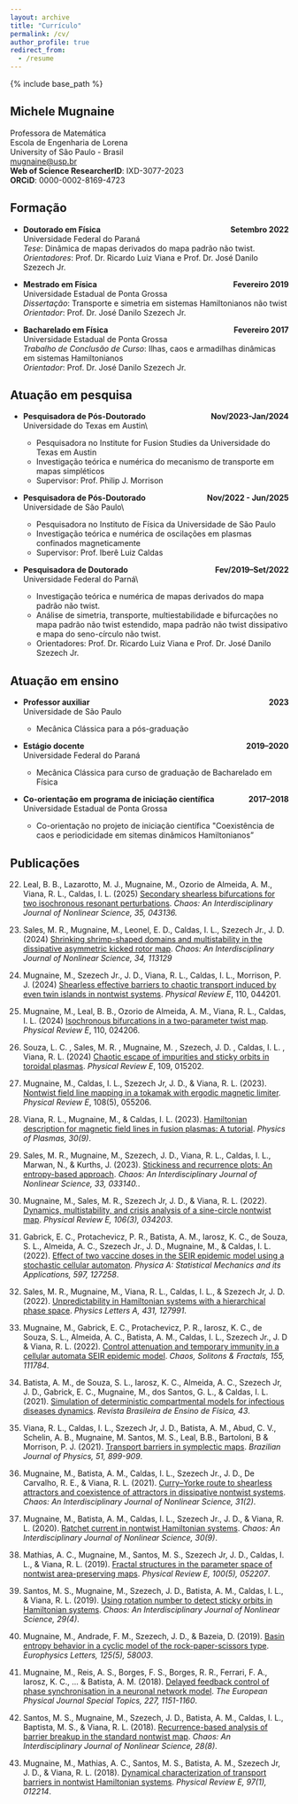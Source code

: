 ```yaml
---
layout: archive
title: "Currículo"
permalink: /cv/
author_profile: true
redirect_from:
  - /resume
---
```


{% include base_path %}

## Michele Mugnaine
Professora de Matemática\
Escola de Engenharia de Lorena\
University of São Paulo - Brasil\
[mugnaine@usp.br](mailto:mugnaine@usp.br)\
**Web of Science ResearcherID**: IXD-3077-2023\
**ORCiD**: 0000-0002-8169-4723


## Formação

* **Doutorado em Física**  <span style="float:right;">**Setembro 2022**</span>\
Universidade Federal do Paraná\
	*Tese*: Dinâmica de mapas derivados do mapa padrão não twist.\
	*Orientadores*: Prof. Dr. Ricardo Luiz Viana e Prof. Dr. José Danilo Szezech Jr.

* **Mestrado em Física**  <span style="float:right;">**Fevereiro 2019**</span>\
Universidade Estadual de Ponta Grossa\
	*Dissertação*: Transporte e simetria em sistemas Hamiltonianos não twist\
	*Orientador*: Prof. Dr. José Danilo Szezech Jr.

* **Bacharelado em Física**  <span style="float:right;">**Fevereiro 2017**</span>\
Universidade Estadual de Ponta Grossa\
	*Trabalho de Conclusão de Curso*: Ilhas, caos e armadilhas dinâmicas em sistemas Hamiltonianos\
        *Orientador*: Prof. Dr. José Danilo Szezech Jr.



## Atuação em pesquisa

* **Pesquisadora de Pós-Doutorado**  <span style="float:right;">**Nov/2023-Jan/2024**</span>\
Universidade do Texas em Austin\
  * Pesquisadora no Institute for Fusion Studies da Universidade do Texas em Austin
  * Investigação teórica e numérica do mecanismo de transporte em mapas simpléticos
  * Supervisor: Prof.  Philip J. Morrison

* **Pesquisadora de Pós-Doutorado**  <span style="float:right;">**Nov/2022 - Jun/2025**</span>\
Universidade de São Paulo\
  * Pesquisadora no Instituto de Física da Universidade de São Paulo
  * Investigação teórica e numérica de oscilações em plasmas confinados magneticamente
  * Supervisor: Prof. Iberê Luiz Caldas

* **Pesquisadora de Doutorado**  <span style="float:right;">**Fev/2019–Set/2022**</span>\
Universidade Federal do Parná\
  * Investigação teórica e numérica de mapas derivados do mapa padrão não twist.
  * Análise de simetria, transporte, multiestabilidade e bifurcações no mapa padrão não twist estendido, mapa padrão não twist dissipativo e mapa do seno-círculo não twist.
  * Orientadores: Prof. Dr. Ricardo Luiz Viana e Prof. Dr. José Danilo Szezech Jr.

## Atuação em ensino

* **Professor auxiliar**  <span style="float:right;">**2023**</span>\
Universidade de São Paulo
  * Mecânica Clássica para a pós-graduação

* **Estágio docente**  <span style="float:right;">**2019–2020**</span>\
Universidade Federal do Paraná
  * Mecânica Clássica para curso de graduação de Bacharelado em Física

* **Co-orientação em programa de iniciação científica**  <span style="float:right;">**2017–2018**</span>\
Universidade Estadual de Ponta Grossa
  * Co-orientação no projeto de iniciação científica "Coexistência de caos e periodicidade em sitemas dinâmicos Hamiltonianos”


## Publicações

22. Leal, B. B., Lazarotto, M. J., Mugnaine, M., Ozorio de Almeida, A. M., Viana, R. L., Caldas, I. L. (2025) [Secondary shearless bifurcations for two isochronous resonant perturbations](https://pubs.aip.org/aip/cha/article-abstract/35/4/043136/3344494/Secondary-shearless-bifurcations-for-two?redirectedFrom=fulltext). *Chaos: An Interdisciplinary Journal of Nonlinear Science, 35, 043136.*

21. Sales, M. R., Mugnaine, M., Leonel, E. D., Caldas, I. L., Szezech Jr., J. D. (2024) [Shrinking shrimp-shaped domains and multistability in the dissipative asymmetric kicked rotor map](https://pubs.aip.org/aip/cha/article-abstract/34/11/113129/3320828/Shrinking-shrimp-shaped-domains-and-multistability?redirectedFrom=fulltext). *Chaos: An Interdisciplinary Journal of Nonlinear Science, 34, 113129*

20. Mugnaine, M., Szezech Jr., J. D.,  Viana, R. L., Caldas, I. L., Morrison, P. J. (2024) [Shearless effective barriers to chaotic transport induced by even twin islands in nontwist systems](https://journals.aps.org/pre/abstract/10.1103/PhysRevE.110.044201). *Physical Review E*, 110, 044201.

19. Mugnaine, M., Leal, B. B., Ozorio de Almeida, A. M., Viana, R. L., Caldas, I. L. (2024) [Isochronous bifurcations in a two-parameter twist map](https://journals.aps.org/pre/abstract/10.1103/PhysRevE.110.024206). *Physical Review E*, 110, 024206.

18. Souza, L. C. , Sales, M. R. , Mugnaine, M. , Szezech, J. D. , Caldas, I. L. , Viana, R. L. (2024) [Chaotic escape of impurities and sticky orbits in toroidal plasmas](https://journals.aps.org/pre/abstract/10.1103/PhysRevE.109.015202). *Physical Review E*, 109, 015202.

17. Mugnaine, M., Caldas, I. L., Szezech Jr, J. D., & Viana, R. L. (2023). [Nontwist field line mapping in a tokamak with ergodic magnetic limiter](https://journals.aps.org/pre/abstract/10.1103/PhysRevE.108.055206). *Physical Review E*, 108(5), 055206.

16. Viana, R. L., Mugnaine, M., & Caldas, I. L. (2023). [Hamiltonian description for magnetic field lines in fusion plasmas: A tutorial](https://pubs.aip.org/aip/pop/article/30/9/090901/2913098/Hamiltonian-description-for-magnetic-field-lines). *Physics of Plasmas, 30(9)*.

15. Sales, M. R., Mugnaine, M., Szezech, J. D., Viana, R. L., Caldas, I. L., Marwan, N., & Kurths, J. (2023). [Stickiness and recurrence plots: An entropy-based approach](https://pubs.aip.org/aip/cha/article/33/3/033140/2881440/Stickiness-and-recurrence-plots-An-entropy-based). *Chaos: An Interdisciplinary Journal of Nonlinear Science, 33, 033140.*.

14. Mugnaine, M., Sales, M. R., Szezech Jr, J. D., & Viana, R. L. (2022). [Dynamics, multistability, and crisis analysis of a sine-circle nontwist map](https://journals.aps.org/pre/abstract/10.1103/PhysRevE.106.034203). *Physical Review E, 106(3), 034203*.

13. Gabrick, E. C., Protachevicz, P. R., Batista, A. M., Iarosz, K. C., de Souza, S. L., Almeida, A. C., Szezech Jr., J. D., Mugnaine, M.,  & Caldas, I. L. (2022). [Effect of two vaccine doses in the SEIR epidemic model using a stochastic cellular automaton](https://www.sciencedirect.com/science/article/pii/S0378437122002278). *Physica A: Statistical Mechanics and its Applications, 597, 127258*.

12. Sales, M. R., Mugnaine, M., Viana, R. L., Caldas, I. L., & Szezech Jr, J. D. (2022). [Unpredictability in Hamiltonian systems with a hierarchical phase space](https://www.sciencedirect.com/science/article/pii/S0375960122000731). *Physics Letters A, 431, 127991*.

11. Mugnaine, M., Gabrick, E. C., Protachevicz, P. R., Iarosz, K. C., de Souza, S. L., Almeida, A. C., Batista, A. M., Caldas, I. L., Szezech Jr., J. D & Viana, R. L. (2022). [Control attenuation and temporary immunity in a cellular automata SEIR epidemic model](https://www.sciencedirect.com/science/article/pii/S0960077921011371). *Chaos, Solitons & Fractals, 155, 111784*.

10. Batista, A. M., de Souza, S. L., Iarosz, K. C., Almeida, A. C., Szezech Jr, J. D., Gabrick, E. C., Mugnaine, M., dos Santos, G. L., & Caldas, I. L. (2021). [Simulation of deterministic compartmental models for infectious diseases dynamics](https://www.scielo.br/j/rbef/a/HsQxH85ndLXLy78vXTCfVct/?lang=en). *Revista Brasileira de Ensino de Física, 43*.

9. Viana, R. L., Caldas, I. L., Szezech Jr, J. D., Batista, A. M., Abud, C. V., Schelin, A. B., Mugnaine, M. Santos, M. S.,  Leal, B.B., Bartoloni, B  & Morrison, P. J. (2021). [Transport barriers in symplectic maps](https://link.springer.com/article/10.1007/s13538-021-00894-8). *Brazilian Journal of Physics, 51, 899-909*.

8. Mugnaine, M., Batista, A. M., Caldas, I. L., Szezech Jr., J. D., De Carvalho, R. E., & Viana, R. L. (2021). [Curry–Yorke route to shearless attractors and coexistence of attractors in dissipative nontwist systems](https://pubs.aip.org/aip/cha/article/31/2/023125/1078943). *Chaos: An Interdisciplinary Journal of Nonlinear Science, 31(2)*.

7. Mugnaine, M., Batista, A. M., Caldas, I. L., Szezech Jr., J. D., & Viana, R. L. (2020). [Ratchet current in nontwist Hamiltonian systems](https://pubs.aip.org/aip/cha/article/30/9/093141/341952). *Chaos: An Interdisciplinary Journal of Nonlinear Science, 30(9)*.

6. Mathias, A. C., Mugnaine, M., Santos, M. S., Szezech Jr, J. D., Caldas, I. L., & Viana, R. L. (2019). [Fractal structures in the parameter space of nontwist area-preserving maps](https://journals.aps.org/pre/abstract/10.1103/PhysRevE.100.052207). *Physical Review E, 100(5), 052207*.

5. Santos, M. S., Mugnaine, M., Szezech, J. D., Batista, A. M., Caldas, I. L., & Viana, R. L. (2019). [Using rotation number to detect sticky orbits in Hamiltonian systems](https://pubs.aip.org/aip/cha/article/29/4/043125/321593). *Chaos: An Interdisciplinary Journal of Nonlinear Science, 29(4)*.

4. Mugnaine, M., Andrade, F. M., Szezech, J. D., & Bazeia, D. (2019). [Basin entropy behavior in a cyclic model of the rock-paper-scissors type](https://iopscience.iop.org/article/10.1209/0295-5075/125/58003/meta). *Europhysics Letters, 125(5), 58003*.

3. Mugnaine, M., Reis, A. S., Borges, F. S., Borges, R. R., Ferrari, F. A., Iarosz, K. C., ... & Batista, A. M. (2018). [Delayed feedback control of phase synchronisation in a neuronal network model](https://link.springer.com/article/10.1140/epjst/e2018-800031-y). *The European Physical Journal Special Topics, 227, 1151-1160*.

2. Santos, M. S., Mugnaine, M., Szezech, J. D., Batista, A. M., Caldas, I. L., Baptista, M. S., & Viana, R. L. (2018). [Recurrence-based analysis of barrier breakup in the standard nontwist map](https://pubs.aip.org/aip/cha/article/28/8/085717/988643). *Chaos: An Interdisciplinary Journal of Nonlinear Science, 28(8)*.

1. Mugnaine, M., Mathias, A. C., Santos, M. S., Batista, A. M., Szezech Jr, J. D., & Viana, R. L. (2018). [Dynamical characterization of transport barriers in nontwist Hamiltonian systems](https://journals.aps.org/pre/abstract/10.1103/PhysRevE.97.012214). *Physical Review E, 97(1), 012214*.

